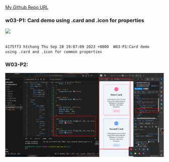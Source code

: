 [My Github Repo URL](https://github.com/htchung/1121-sweb-demo-212417025)

### w03-P1: Card demo using .card and .icon for properties
 
![](w03-p1.png)

```

4175ff3 htchung Thu Sep 28 19:07:09 2023 +0800  W03-P1:Card demo 
using .card and .icon for common properties

```

### W03-P2:

![](w03-p2.png)